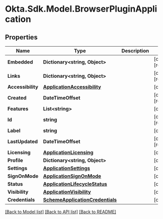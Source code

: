 # Okta.Sdk.Model.BrowserPluginApplication

## Properties

Name | Type | Description | Notes
------------ | ------------- | ------------- | -------------
**Embedded** | **Dictionary&lt;string, Object&gt;** |  | [optional] [readonly] 
**Links** | **Dictionary&lt;string, Object&gt;** |  | [optional] [readonly] 
**Accessibility** | [**ApplicationAccessibility**](ApplicationAccessibility.md) |  | [optional] 
**Created** | **DateTimeOffset** |  | [optional] [readonly] 
**Features** | **List&lt;string&gt;** |  | [optional] 
**Id** | **string** |  | [optional] [readonly] 
**Label** | **string** |  | [optional] 
**LastUpdated** | **DateTimeOffset** |  | [optional] [readonly] 
**Licensing** | [**ApplicationLicensing**](ApplicationLicensing.md) |  | [optional] 
**Profile** | **Dictionary&lt;string, Object&gt;** |  | [optional] 
**Settings** | [**ApplicationSettings**](ApplicationSettings.md) |  | [optional] 
**SignOnMode** | [**ApplicationSignOnMode**](ApplicationSignOnMode.md) |  | [optional] 
**Status** | [**ApplicationLifecycleStatus**](ApplicationLifecycleStatus.md) |  | [optional] 
**Visibility** | [**ApplicationVisibility**](ApplicationVisibility.md) |  | [optional] 
**Credentials** | [**SchemeApplicationCredentials**](SchemeApplicationCredentials.md) |  | [optional] 

[[Back to Model list]](../README.md#documentation-for-models) [[Back to API list]](../README.md#documentation-for-api-endpoints) [[Back to README]](../README.md)

